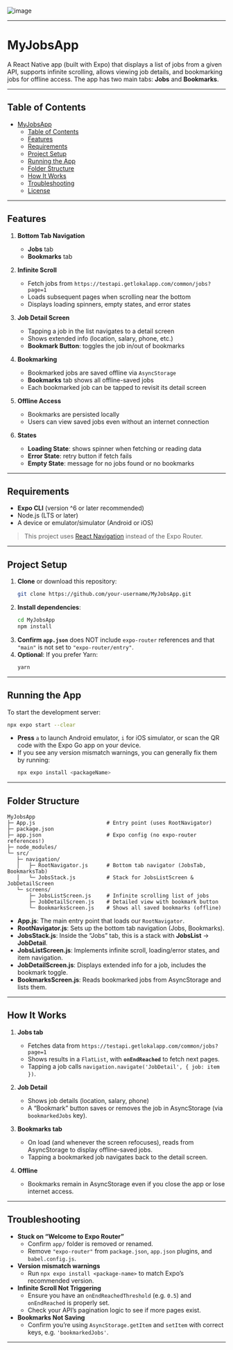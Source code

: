 ![image](https://github.com/user-attachments/assets/6dc24253-5ed3-4477-9c5d-fab2e4225bed)


---

# MyJobsApp

A React Native app (built with Expo) that displays a list of jobs from a given API, supports infinite scrolling, allows viewing job details, and bookmarking jobs for offline access. The app has two main tabs: **Jobs** and **Bookmarks**.

---

## Table of Contents
- [MyJobsApp](#myjobsapp)
  - [Table of Contents](#table-of-contents)
  - [Features](#features)
  - [Requirements](#requirements)
  - [Project Setup](#project-setup)
  - [Running the App](#running-the-app)
  - [Folder Structure](#folder-structure)
  - [How It Works](#how-it-works)
  - [Troubleshooting](#troubleshooting)
  - [License](#license)

---

## Features

1. **Bottom Tab Navigation**  
   - **Jobs** tab  
   - **Bookmarks** tab  

2. **Infinite Scroll**  
   - Fetch jobs from `https://testapi.getlokalapp.com/common/jobs?page=1`  
   - Loads subsequent pages when scrolling near the bottom  
   - Displays loading spinners, empty states, and error states

3. **Job Detail Screen**  
   - Tapping a job in the list navigates to a detail screen  
   - Shows extended info (location, salary, phone, etc.)  
   - **Bookmark Button**: toggles the job in/out of bookmarks

4. **Bookmarking**  
   - Bookmarked jobs are saved offline via `AsyncStorage`  
   - **Bookmarks** tab shows all offline-saved jobs  
   - Each bookmarked job can be tapped to revisit its detail screen

5. **Offline Access**  
   - Bookmarks are persisted locally  
   - Users can view saved jobs even without an internet connection

6. **States**  
   - **Loading State**: shows spinner when fetching or reading data  
   - **Error State**: retry button if fetch fails  
   - **Empty State**: message for no jobs found or no bookmarks  

---

## Requirements

- **Expo CLI** (version ^6 or later recommended)  
- Node.js (LTS or later)  
- A device or emulator/simulator (Android or iOS)  

> This project uses [React Navigation](https://reactnavigation.org/) instead of the Expo Router.

---

## Project Setup

1. **Clone** or download this repository:
   ```bash
   git clone https://github.com/your-username/MyJobsApp.git
   ```
2. **Install dependencies**:
   ```bash
   cd MyJobsApp
   npm install
   ```
3. **Confirm `app.json`** does NOT include `expo-router` references and that `"main"` is not set to `"expo-router/entry"`.  
4. **Optional**: If you prefer Yarn:
   ```bash
   yarn
   ```

---

## Running the App

To start the development server:

```bash
npx expo start --clear
```

- **Press** `a` to launch Android emulator, `i` for iOS simulator, or scan the QR code with the Expo Go app on your device.
- If you see any version mismatch warnings, you can generally fix them by running:
  ```bash
  npx expo install <packageName>
  ```

---

## Folder Structure

```
MyJobsApp
├─ App.js                       # Entry point (uses RootNavigator)
├─ package.json
├─ app.json                     # Expo config (no expo-router references!)
├─ node_modules/
└─ src/
   ├─ navigation/
   │   ├─ RootNavigator.js      # Bottom tab navigator (JobsTab, BookmarksTab)
   │   └─ JobsStack.js          # Stack for JobsListScreen & JobDetailScreen
   └─ screens/
       ├─ JobsListScreen.js     # Infinite scrolling list of jobs
       ├─ JobDetailScreen.js    # Detailed view with bookmark button
       └─ BookmarksScreen.js    # Shows all saved bookmarks (offline)
```

- **App.js**: The main entry point that loads our `RootNavigator`.  
- **RootNavigator.js**: Sets up the bottom tab navigation (Jobs, Bookmarks).  
- **JobsStack.js**: Inside the “Jobs” tab, this is a stack with **JobsList** → **JobDetail**.  
- **JobsListScreen.js**: Implements infinite scroll, loading/error states, and item navigation.  
- **JobDetailScreen.js**: Displays extended info for a job, includes the bookmark toggle.  
- **BookmarksScreen.js**: Reads bookmarked jobs from AsyncStorage and lists them.

---

## How It Works

1. **Jobs tab**  
   - Fetches data from `https://testapi.getlokalapp.com/common/jobs?page=1`  
   - Shows results in a `FlatList`, with **`onEndReached`** to fetch next pages.  
   - Tapping a job calls `navigation.navigate('JobDetail', { job: item })`.

2. **Job Detail**  
   - Shows job details (location, salary, phone)  
   - A “Bookmark” button saves or removes the job in AsyncStorage (via `bookmarkedJobs` key).

3. **Bookmarks tab**  
   - On load (and whenever the screen refocuses), reads from AsyncStorage to display offline-saved jobs.  
   - Tapping a bookmarked job navigates back to the detail screen.

4. **Offline**  
   - Bookmarks remain in AsyncStorage even if you close the app or lose internet access.

---

## Troubleshooting

- **Stuck on “Welcome to Expo Router”**  
  - Confirm `app/` folder is removed or renamed.  
  - Remove `"expo-router"` from `package.json`, `app.json` plugins, and `babel.config.js`.
- **Version mismatch warnings**  
  - Run `npx expo install <package-name>` to match Expo’s recommended version.
- **Infinite Scroll Not Triggering**  
  - Ensure you have an `onEndReachedThreshold` (e.g. `0.5`) and `onEndReached` is properly set.  
  - Check your API’s pagination logic to see if more pages exist.
- **Bookmarks Not Saving**  
  - Confirm you’re using `AsyncStorage.getItem` and `setItem` with correct keys, e.g. `'bookmarkedJobs'`.

---

